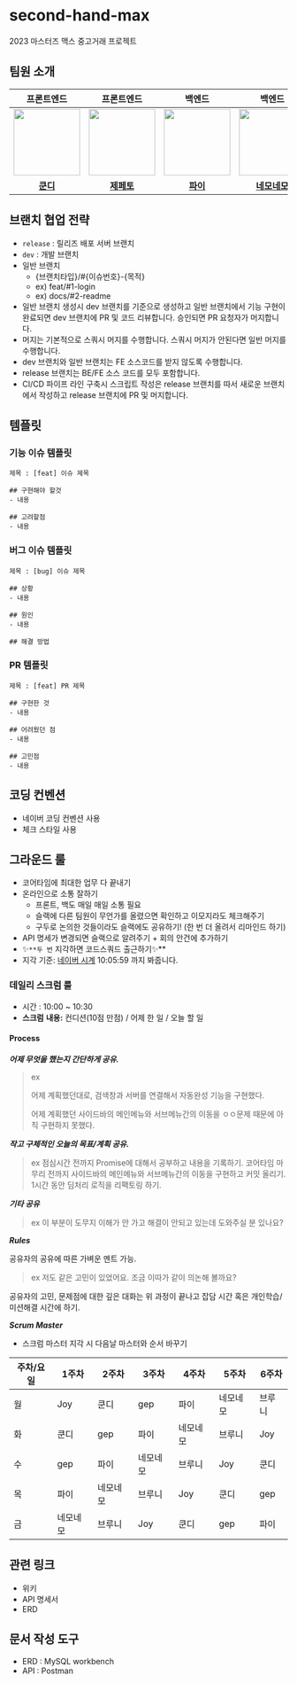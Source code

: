 # second-hand-max

2023 마스터즈 맥스 중고거래 프로젝트

## 팀원 소개

|                                                         프론트엔드                                                          |                                                           프론트엔드                                                           |                                                           백엔드                                                           |                                                                       백엔드                                                                       |
|:----------------------------------------------------------------------------------------------------------------------:|:-------------------------------------------------------------------------------------------------------------------------:|:-----------------------------------------------------------------------------------------------------------------------:|:-----------------------------------------------------------------------------------------------------------------------------------------------:|
| <a href="https://github.com/jsh3418"><img src = "https://avatars.githubusercontent.com/u/57666791?v=4" width="120px;"> | <a href="https://github.com/saejinpark"><img src = "https://avatars.githubusercontent.com/u/54755633?v=4" width="120px;"> | <a href="https://github.com/pie2457"><img src = "https://avatars.githubusercontent.com/u/104147789?v=4" width="120px;"> | <a href="https://github.com/yonghwankim-dev?tab=repositories"><img src = "https://avatars.githubusercontent.com/u/33227831?v=4" width="120px;"> |                                         |                                         |
|                                          [**쿤디**](https://github.com/jsh3418)                                          |                                         [**제페토**](https://github.com/saejinpark)                                          |                                          [**파이**](https://github.com/pie2457)                                           |                                         [**네모네모**](https://github.com/yonghwankim-dev?tab=repositories)                                         |

## 브랜치 협업 전략

- `release` : 릴리즈 배포 서버 브랜치
- `dev` : 개발 브랜치
- 일반 브랜치
    - {브랜치타입}/#{이슈번호}-{목적}
    - ex) feat/#1-login
    - ex) docs/#2-readme
- 일반 브랜치 생성시 dev 브랜치를 기준으로 생성하고 일반 브랜치에서 기능 구현이 완료되면 dev 브랜치에 PR 및 코드 리뷰합니다. 승인되면 PR 요청자가 머지합니다.
- 머지는 기본적으로 스쿼시 머지를 수행합니다. 스쿼시 머지가 안된다면 일반 머지를 수행합니다.
- dev 브랜치와 일반 브랜치는 FE 소스코드를 받지 않도록 수행합니다.
- release 브랜치는 BE/FE 소스 코드를 모두 포함합니다.
- CI/CD 파이프 라인 구축시 스크립트 작성은 release 브랜치를 따서 새로운 브랜치에서 작성하고 release 브랜치에 PR 및 머지합니다.

## 템플릿

### 기능 이슈 템플릿

```
제목 : [feat] 이슈 제목

## 구현해야 할것
- 내용

## 고려할점
- 내용
```

### 버그 이슈 템플릿

```
제목 : [bug] 이슈 제목

## 상황
- 내용

## 원인
- 내용

## 해결 방법
```

### PR 템플릿

```
제목 : [feat] PR 제목

## 구현한 것
- 내용

## 어려웠던 점
- 내용

## 고민점
- 내용
```

## 코딩 컨벤션

- 네이버 코딩 컨벤션 사용
- 체크 스타일 사용

## 그라운드 룰

- 코어타임에 최대한 업무 다 끝내기
- 온라인으로 소통 잘하기
    - 프론트, 백도 매일 매일 소통 필요
    - 슬랙에 다른 팀원이 무언가를 올렸으면 확인하고 이모지라도 체크해주기
    - 구두로 논의한 것들이라도 슬랙에도 공유하기! (한 번 더 올려서 리마인드 하기)
- API 명세가 변경되면 슬랙으로 알려주기 + 회의 안건에 추가하기
- ✨`**두 번` 지각하면 코드스쿼드 출근하기✨**
- 지각 기준: [네이버 시계](https://time.navyism.com/?host=naver.com) 10:05:59 까지 봐줍니다.

### 데일리 스크럼 룰

- 시간 : 10:00 ~ 10:30
- **스크럼** **내용:** 컨디션(10점 만점) / 어제 한 일 / 오늘 할 일

#### Process

***어제 무엇을 했는지 간단하게 공유.***

> ex
>
>
> 어제 계획했던대로, 검색창과 서버를 연결해서 자동완성 기능을 구현했다.
>
> 어제 계획했던 사이드바의 메인메뉴와 서브메뉴간의 이동을 ㅇㅇ문제 때문에 아직 구현하지 못했다.
>

***작고 구체적인 오늘의 목표/계획 공유.***

> ex
> 점심시간 전까지 Promise에 대해서 공부하고 내용을 기록하기. 코어타임 마무리 전까지 사이드바의 메인메뉴와 서브메뉴간의 이동을 구현하고 커밋 올리기. 1시간 동안 딤처리 로직을 리팩토링 하기.
>

***기타 공유***

> ex
> 이 부분이 도무지 이해가 안 가고 해결이 안되고 있는데 도와주실 분 있나요?
>

***Rules***

공유자의 공유에 따른 가벼운 멘트 가능.

> ex
> 저도 같은 고민이 있었어요. 조금 이따가 같이 의논해 볼까요?
>

공유자의 고민, 문제점에 대한 깊은 대화는 위 과정이 끝나고 잡담 시간 혹은 개인학습/미션해결 시간에 하기.

***Scrum Master***

- 스크럼 마스터 지각 시 다음날 마스터와 순서 바꾸기

| 주차/요일 | 1주차  | 2주차  | 3주차  | 4주차  | 5주차  | 6주차 |
|-------|------|------|------|------|------|-----|
| 월     | Joy  | 쿤디   | gep  | 파이   | 네모네모 | 브루니 |
| 화     | 쿤디   | gep  | 파이   | 네모네모 | 브루니  | Joy |
| 수     | gep  | 파이   | 네모네모 | 브루니  | Joy  | 쿤디  |
| 목     | 파이   | 네모네모 | 브루니  | Joy  | 쿤디   | gep |
| 금     | 네모네모 | 브루니  | Joy  | 쿤디   | gep  | 파이  |

## 관련 링크

- 위키
- API 명세서
- ERD

## 문서 작성 도구

- ERD : MySQL workbench
- API : Postman
